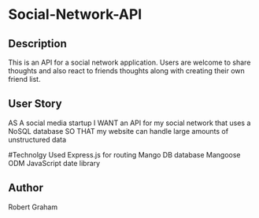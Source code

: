 # Social-Network-API

## Description 
This is an API for a social network application. Users are welcome to share thoughts and also react to friends thoughts along with creating their own friend list. 

## User Story
AS A social media startup
I WANT an API for my social network that uses a NoSQL database
SO THAT my website can handle large amounts of unstructured data

#Technolgy Used
Express.js for routing
Mango DB database
Mangoose ODM
JavaScript date library

## Author 
Robert Graham
